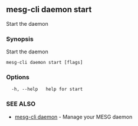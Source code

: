 ## mesg-cli daemon start

Start the daemon

### Synopsis

Start the daemon

```
mesg-cli daemon start [flags]
```

### Options

```
  -h, --help   help for start
```

### SEE ALSO

* [mesg-cli daemon](mesg-cli_daemon.md)	 - Manage your MESG daemon

